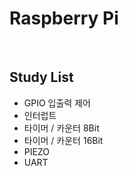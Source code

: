 # Raspberry Pi

<br/>

## Study List
- GPIO 입출력 제어
- 인터럽트
- 타이머 / 카운터 8Bit
- 타이머 / 카운터 16Bit
- PIEZO
- UART

<br/>
